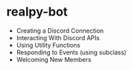 # realpy-bot
- Creating a Discord Connection
- Interacting With Discord APIs
- Using Utility Functions
- Responding to Events (using subclass)
- Welcoming New Members